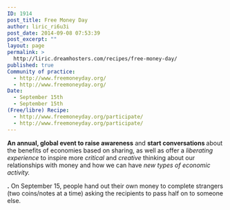```yaml
---
ID: 1914
post_title: Free Money Day
author: liric_ri6u3i
post_date: 2014-09-08 07:53:39
post_excerpt: ""
layout: page
permalink: >
  http://liric.dreamhosters.com/recipes/free-money-day/
published: true
Community of practice:
  - http://www.freemoneyday.org/
  - http://www.freemoneyday.org/
Date:
  - September 15th
  - September 15th
(Free/libre) Recipe:
  - http://www.freemoneyday.org/participate/
  - http://www.freemoneyday.org/participate/
---
```

<strong>An annual, global event to raise awareness</strong> and <strong>start conversations </strong>about the benefits of economies based on sharing, as well as offer a <em>liberating experience </em>to inspire more<em> critical </em>and <em>creative </em>thinking about our relationships with money and how we can have <em>new types of economic activity.</em>

<strong>.</strong> On September 15, people hand out their own money to complete strangers (two coins/notes at a time) asking the recipients to pass half on to someone else.